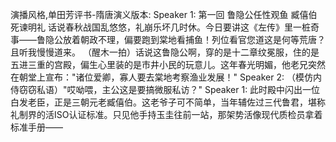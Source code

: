 演播风格,单田芳评书-隋唐演义版本:
Speaker 1: 第一回 鲁隐公任性观鱼 臧僖伯死谏明礼
话说春秋战国乱悠悠，礼崩乐坏几时休。今日要讲这《左传》里一桩奇事——鲁隐公放着朝政不理，偏要跑到棠地看捕鱼！列位看官您道这是何等荒唐？且听我慢慢道来。
（醒木一拍）话说这鲁隐公啊，穿的是十二章纹冕服，住的是五进三重的宫殿，偏生心里装的是市井小民的玩意儿。这年春光明媚，他老兄突然在朝堂上宣布："诸位爱卿，寡人要去棠地考察渔业发展！"
Speaker 2: （模仿内侍窃窃私语）"哎呦喂，主公这是要搞微服私访？"
Speaker 1: 此时殿中闪出一位白发老臣，正是三朝元老臧僖伯。这老爷子可不简单，当年辅佐过三代鲁君，堪称礼制界的活ISO认证标准。只见他手持玉圭往前一站，那架势活像现代质检员拿着标准手册——
